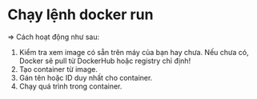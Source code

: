 # Chạy lệnh docker run 


=> Cách hoạt động như sau: 
1. Kiểm tra xem image có sẵn trên máy của bạn hay chưa. Nếu chưa có, Docker sẽ pull từ DockerHub hoặc registry chỉ định!
2. Tạo container từ image.
3. Gán tên hoặc ID duy nhất cho container.
4. Chạy quá trình trong container.

